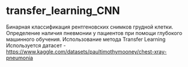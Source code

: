 # transfer_learning_CNN
Бинарная классификация рентгеновских снимков грудной клетки. Определение наличия пневмонии у пациентов при помощи глубокого машинного обучения. Использование метода Transfer Learning 
Используется датасет - https://www.kaggle.com/datasets/paultimothymooney/chest-xray-pneumonia
